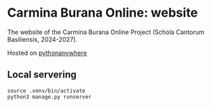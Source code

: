 # Carmina Burana Online: website

The website of the Carmina Burana Online Project (Schola Cantorum Basiliensis, 2024-2027).

Hosted on [pythonanywhere](https://cbo.pythonanywhere.com)

## Local servering

```
source .venv/bin/activate
python3 manage.py runserver
```
